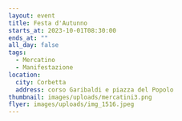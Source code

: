```yaml
---
layout: event
title: Festa d'Autunno
starts_at: 2023-10-01T08:30:00
ends_at: ""
all_day: false
tags:
  - Mercatino
  - Manifestazione
location:
  city: Corbetta
  address: corso Garibaldi e piazza del Popolo
thumbnail: images/uploads/mercatini3.png
flyer: images/uploads/img_1516.jpeg
---
```

